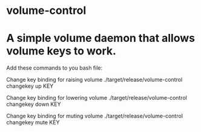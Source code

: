 # volume-control
# A simple volume daemon that allows volume keys to work.

Add these commands to you bash file:

Change key binding for raising volume
./target/release/volume-control changekey up KEY

Change key binding for lowering volume
./target/release/volume-control changekey down KEY

Change key binding for muting volume
./target/release/volume-control changekey mute KEY
